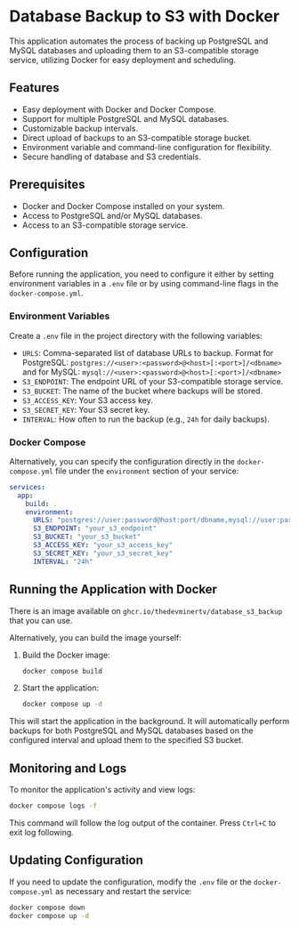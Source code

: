 # Database Backup to S3 with Docker

This application automates the process of backing up PostgreSQL and MySQL databases and uploading them to an S3-compatible storage service, utilizing Docker for easy deployment and scheduling.

## Features

- Easy deployment with Docker and Docker Compose.
- Support for multiple PostgreSQL and MySQL databases.
- Customizable backup intervals.
- Direct upload of backups to an S3-compatible storage bucket.
- Environment variable and command-line configuration for flexibility.
- Secure handling of database and S3 credentials.

## Prerequisites

- Docker and Docker Compose installed on your system.
- Access to PostgreSQL and/or MySQL databases.
- Access to an S3-compatible storage service.

## Configuration

Before running the application, you need to configure it either by setting environment variables in a `.env` file or by using command-line flags in the `docker-compose.yml`.

### Environment Variables

Create a `.env` file in the project directory with the following variables:

- `URLS`: Comma-separated list of database URLs to backup. Format for PostgreSQL: `postgres://<user>:<password>@<host>[:<port>]/<dbname>` and for MySQL: `mysql://<user>:<password>@<host>[:<port>]/<dbname>`
- `S3_ENDPOINT`: The endpoint URL of your S3-compatible storage service.
- `S3_BUCKET`: The name of the bucket where backups will be stored.
- `S3_ACCESS_KEY`: Your S3 access key.
- `S3_SECRET_KEY`: Your S3 secret key.
- `INTERVAL`: How often to run the backup (e.g., `24h` for daily backups).

### Docker Compose

Alternatively, you can specify the configuration directly in the `docker-compose.yml` file under the `environment` section of your service:

```yaml
services:
  app:
    build: .
    environment:
      URLS: "postgres://user:password@host:port/dbname,mysql://user:password@host:port/dbname"
      S3_ENDPOINT: "your_s3_endpoint"
      S3_BUCKET: "your_s3_bucket"
      S3_ACCESS_KEY: "your_s3_access_key"
      S3_SECRET_KEY: "your_s3_secret_key"
      INTERVAL: "24h"
```

## Running the Application with Docker

There is an image available on `ghcr.io/thedevminertv/database_s3_backup` that you can use.

Alternatively, you can build the image yourself:

1. Build the Docker image:

   ```sh
   docker compose build
   ```

2. Start the application:

   ```sh
   docker compose up -d
   ```

This will start the application in the background. It will automatically perform backups for both PostgreSQL and MySQL databases based on the configured interval and upload them to the specified S3 bucket.

## Monitoring and Logs

To monitor the application's activity and view logs:

```sh
docker compose logs -f
```

This command will follow the log output of the container. Press `Ctrl+C` to exit log following.

## Updating Configuration

If you need to update the configuration, modify the `.env` file or the `docker-compose.yml` as necessary and restart the service:

```sh
docker compose down
docker compose up -d
```
